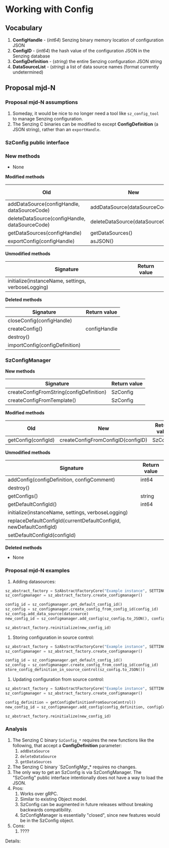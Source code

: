 # Working with Config

## Vocabulary

1. **ConfigHandle** - (*int64*) Senzing binary memory location of configuration JSON
1. **ConfigID** - (*int64*) the hash value of the configuration JSON in the Senzing database
1. **ConfigDefinition** - (*string*) the entire Senzing configuration JSON string
1. **DataSourceList** - (*string*) a list of data source names (format currently undetermined)

## Proposal mjd-N

### Proposal mjd-N assumptions

1. Someday, it would be nice to no longer need a tool like `sz_config_tool` to manage Senzing configuration.
1. The Senzing C binaries can be modified to except **ConfigDefinition** (a JSON string), rather than an `exportHandle`.

### SzConfig public interface

### New methods

- None

**Modified methods**

| Old                                            | New                              | Return value |
|------------------------------------------------|----------------------------------|--------------|
| addDataSource(configHandle, dataSourceCode)    | addDataSource(dataSourceCode)    | string       |
| deleteDataSource(configHandle, dataSourceCode) | deleteDataSource(dataSourceCode) | string       |
| getDataSources(configHandle)                   | getDataSources()                 | string       |
| exportConfig(configHandle)                     | asJSON()                         | string       |

**Unmodified methods**

| Signature | Return value |
|-----------|--------------|
| initialize(instanceName, settings, verboseLogging) | |

**Deleted methods**

| Signature                      | Return value |
|--------------------------------|--------------|
| closeConfig(configHandle)      ||
| createConfig()                 | configHandle |
| destroy()                      ||
| importConfig(configDefinition) ||

### SzConfigManager

**New methods**

| Signature                                | Return value |
|------------------------------------------|--------------|
| createConfigFromString(configDefinition) | SzConfig     |
| createConfigFromTemplate()               | SzConfig     |

**Modified methods**

| Old                 | New                                | Return value |
|---------------------|------------------------------------|--------------|
| getConfig(configId) | createConfigFromConfigID(configID) | SzConfig     |

**Unmodified methods**

| Signature                                                          | Return value |
|--------------------------------------------------------------------|--------------|
| addConfig(configDefinition, configComment)                         | int64        |
| destroy()                                                          |              |
| getConfigs()                                                       | string       |
| getDefaultConfigId()                                               | int64        |
| initialize(instanceName, settings, verboseLogging)                 |              |
| replaceDefaultConfigId(currentDefaultConfigId, newDefaultConfigId) |              |
| setDefaultConfigId(configId)                                       |              |

**Deleted methods**

- None

### Proposal mjd-N examples

1. Adding datasources:

```python
sz_abstract_factory = SzAbstractFactoryCore("Example instance", SETTINGS)
sz_configmanager = sz_abstract_factory.create_configmanager()

config_id = sz_configmanager.get_default_config_id()
sz_config = sz_configmanager.create_config_from_config_id(config_id)
sz_config.add_data_source(datasource)
new_config_id = sz_configmanager.add_config(sz_config.to_JSON(), configComment)

sz_abstract_factory.reinitialize(new_config_id)
```

1. Storing configuration in source control:

```python
sz_abstract_factory = SzAbstractFactoryCore("Example instance", SETTINGS)
sz_configmanager = sz_abstract_factory.create_configmanager()

config_id = sz_configmanager.get_default_config_id()
sz_config = sz_configmanager.create_config_from_config_id(config_id)
store_config_definition_in_source_control(sz_config.to_JSON())
```

1. Updating configuration from source control:

```python
sz_abstract_factory = SzAbstractFactoryCore("Example instance", SETTINGS)
sz_configmanager = sz_abstract_factory.create_configmanager()

config_definition = getConfigDefinitionFromSourceControl()
new_config_id = sz_configmanager.add_config(config_definition, configComment)

sz_abstract_factory.reinitialize(new_config_id)
```

### Analysis

1. The Senzing C binary `SzConfig_*` requires the new functions like the following, that accept a **ConfigDefinition** parameter:
    1. `addDataSource`
    1. `deleteDataSource`
    1. `getDataSources`
1. The Senzing C binary `SzConfigMgr_* requires no changes.
1. The only way to get an SzConfig is via SzConfigManager.
   The "SzConfig" public interface intentionally does not have a way to load the JSON.
1. Pros:
    1. Works over gRPC.
    1. Similar to existing Object model.
    1. SzConfig can be augmented in future releases without breaking backwards compatibility.
    1. SzConfigManager is essentially "closed", since new features would be in the SzConfig object.
1. Cons:
    1. ????

Details:
